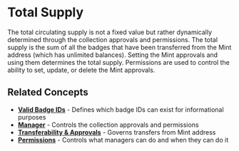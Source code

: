 # Total Supply

The total circulating supply is not a fixed value but rather dynamically determined through the collection approvals and permissions. The total supply is the sum of all the badges that have been transferred from the Mint address (which has unlimited balances). Setting the Mint approvals and using them determines the total supply. Permissions are used to control the ability to set, update, or delete the Mint approvals.

## Related Concepts

-   **[Valid Badge IDs](valid-badge-ids.md)** - Defines which badge IDs can exist for informational purposes
-   **[Manager](manager.md)** - Controls the collection approvals and permissions
-   **[Transferability & Approvals](transferability-approvals.md)** - Governs transfers from Mint address
-   **[Permissions](permissions/)** - Controls what managers can do and when they can do it
